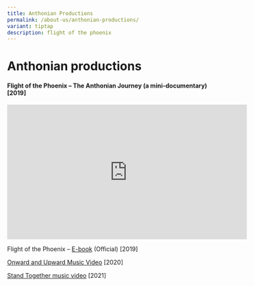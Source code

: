 ```yaml
---
title: Anthonian Productions
permalink: /about-us/anthonian-productions/
variant: tiptap
description: flight of the phoenix
---
```

<h1>Anthonian productions</h1>
<h4>Flight of the Phoenix – The Anthonian Journey (a mini-documentary) [2019]</h4>
<p></p>
<div class="iframe-wrapper">
<iframe height="315" width="560" allowfullscreen="true" frameborder="0" src="https://www.youtube.com/embed/hvkgcqPyURQ?si=mhmxUAVPtJ5jvyLZ"></iframe>
</div>
<p>Flight of the Phoenix – <a href="https://youtu.be/CAjTlpMVJEY" rel="noopener noreferrer nofollow" target="_blank">E-book</a> (Official) [2019]</p>
<p><a href="https://youtu.be/4fMg4-Nl6Sc" rel="noopener noreferrer nofollow" target="_blank">Onward and Upward Music Video</a> [2020]</p>
<p><a href="https://youtu.be/b7xx4xvx3ME" rel="noopener noreferrer nofollow" target="_blank">Stand Together music video</a> [2021]</p>
<p></p>
<p></p>